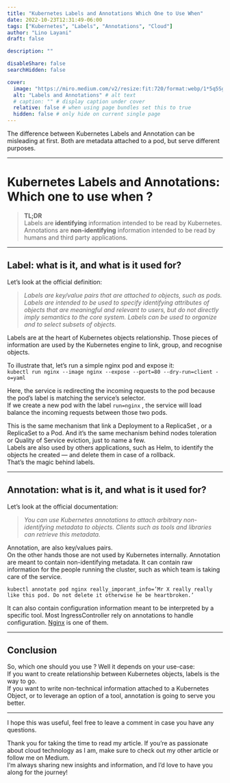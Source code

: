 ```yaml
---
title: "Kubernetes Labels and Annotations Which One to Use When"
date: 2022-10-23T12:31:49-06:00
tags: ["Kubernetes", "Labels", "Annotations", "Cloud"]
author: "Lino Layani"
draft: false

description: ""

disableShare: false
searchHidden: false

cover:
  image: "https://miro.medium.com/v2/resize:fit:720/format:webp/1*5q5SgXBFDuB1KYE9vlviYw.png" # image path/url
  alt: "Labels and Annotations" # alt text
  # caption: "" # display caption under cover
  relative: false # when using page bundles set this to true
  hidden: false # only hide on current single page
---
```


The difference between Kubernetes Labels and Annotation can be misleading at first. Both are metadata attached to a pod, but serve different purposes.

<!--more-->

---

# Kubernetes Labels and Annotations: Which one to use when ?

> **TL;DR**  
> Labels are **identifying** information intended to be read by Kubernetes.  
> Annotations are **non-identifying** information intended to be read by humans and third party applications.

---

## **Label: what is it, and what is it used for?**

Let’s look at the official definition:

> _Labels are key/value pairs that are attached to objects, such as pods. Labels are intended to be used to specify identifying attributes of objects that are meaningful and relevant to users, but do not directly imply semantics to the core system. Labels can be used to organize and to select subsets of objects._

Labels are at the heart of Kubernetes objects relationship. Those pieces of information are used by the Kubernetes engine to link, group, and recognise objects.

To illustrate that, let’s run a simple nginx pod and expose it:  
`kubectl run nginx --image nginx --expose --port=80 --dry-run=client -o=yaml`

Here, the service is redirecting the incoming requests to the pod because the pod’s label is matching the service’s selector.  
If we create a new pod with the label `run=nginx` , the service will load balance the incoming requests between those two pods.

This is the same mechanism that link a Deployment to a ReplicaSet , or a ReplicaSet to a Pod. And it’s the same mechanism behind nodes toleration or Quality of Service eviction, just to name a few.  
Labels are also used by others applications, such as Helm, to identify the objects he created — and delete them in case of a rollback.  
That’s the magic behind labels.

---

## Annotation: what is it, and what is it used for?

Let’s look at the official documentation:

> _You can use Kubernetes annotations to attach arbitrary non-identifying metadata to objects. Clients such as tools and libraries can retrieve this metadata._

Annotation, are also key/values pairs.  
On the other hands those are not used by Kubernetes internally. Annotation are meant to contain non-identifying metadata. It can contain raw information for the people running the cluster, such as which team is taking care of the service.

`kubectl annotate pod nginx really_imporant_info=’Mr X really really like this pod. Do not delete it otherwise he be heartbroken.’`

It can also contain configuration information meant to be interpreted by a specific tool. Most IngressController rely on annotations to handle configuration. [Nginx](https://docs.nginx.com/nginx-ingress-controller/configuration/ingress-resources/advanced-configuration-with-annotations/) is one of them.

---

## Conclusion

So, which one should you use ? Well it depends on your use-case:  
If you want to create relationship between Kubernetes objects, labels is the way to go.  
If you want to write non-technical information attached to a Kubernetes Object, or to leverage an option of a tool, annotation is going to serve you better.

---

I hope this was useful, feel free to leave a comment in case you have any questions.

Thank you for taking the time to read my article. If you’re as passionate about cloud technology as I am, make sure to check out my other article or follow me on Medium.  
I‘m always sharing new insights and information, and I’d love to have you along for the journey!
